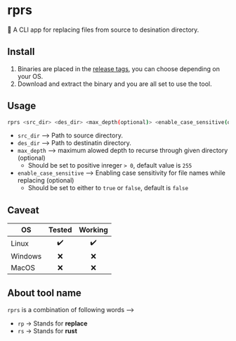 # rprs
:crab: A CLI app for replacing files from source to desination directory.

## Install
1. Binaries are placed in the [release tags](https://github.com/Karthik-d-k/rprs/releases/tag/v0.1.0-alpha), you can choose depending on your OS.
2. Download and extract the binary and you are all set to use the tool.

## Usage
```bash
rprs <src_dir> <des_dir> <max_depth(optional)> <enable_case_sensitive(optional)>
```
- `src_dir` --> Path to source directory.
- `des_dir` --> Path to destinatin directory.
- `max_depth` --> maximum alowed depth to recurse through given directory (optional)
  - Should be set to positive inreger `> 0`, default value is `255`
- `enable_case_sensitive` --> Enabling case sensitivity for file names while replacing (optional)
  - Should be set to either to `true` or `false`, default is `false`

## Caveat
|OS      | Tested           | Working          |
|--------|:----------------:|:----------------:|
|Linux   |:heavy_check_mark:|:heavy_check_mark:|
|Windows |:x:               |:x:               |
|MacOS   |:x:               |:x:               |

## About tool name
`rprs` is a combination of following words -->
- `rp` -> Stands for **replace**
- `rs` -> Stands for **rust**
